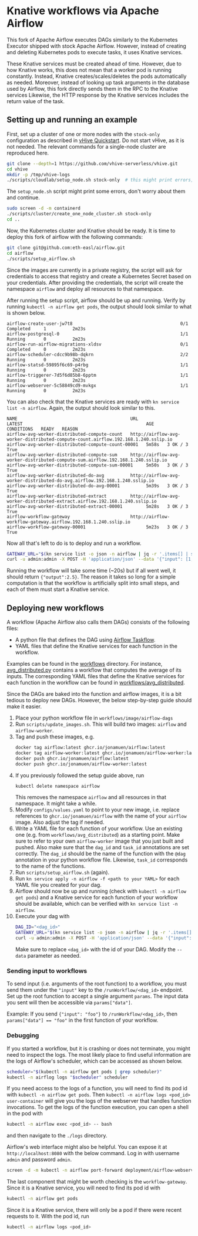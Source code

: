 # Knative workflows via Apache Airflow

This fork of Apache Airflow executes DAGs similarly to the Kubernetes Executor
shipped with stock Apache Airflow.
However, instead of creating and deleting Kubernetes pods to execute tasks,
it uses Knative services.

These Knative services must be created ahead of time.
However, due to how Knative works, this does not mean that a worker pod is
running constantly.
Instead, Knative creates/scales/deletes the pods automatically as needed.
Moreover, instead of looking up task arguments in the database used by Airflow,
this fork directly sends them in the RPC to the Knative services
Likewise, the HTTP response by the Knative services includes the return value
of the task.

## Setting up and running an example
First, set up a cluster of one or more nodes with the `stock-only` configuration
as described in
[vHive Quickstart](https://github.com/vhive-serverless/vHive/blob/main/docs/quickstart_guide.md).
Do not start vHive, as it is not needed.
The relevant commands for a single-node cluster are reproduced here.

```bash
git clone --depth=1 https://github.com/vhive-serverless/vhive.git
cd vhive
mkdir -p /tmp/vhive-logs
./scripts/cloudlab/setup_node.sh stock-only  # this might print errors, ignore them
```

The `setup_node.sh` script might print some errors, don't worry about them and continue.

```bash
sudo screen -d -m containerd
./scripts/cluster/create_one_node_cluster.sh stock-only
cd ..
```

Now, the Kubernetes cluster and Knative should be ready.
It is time to deploy this fork of airflow with the following commands:
```bash
git clone git@github.com:eth-easl/airflow.git
cd airflow
./scripts/setup_airflow.sh
```

Since the images are currently in a private registry, the script will ask
for credentials to access that registry and create a Kubernetes Secret based
on your credentials.
After providing the credentials, the script will create the namespace
`airflow` and deploy all resources to that namespace.

After running the setup script, airflow should be up and running.
Verify by running `kubectl -n airflow get pods`, the output should look similar
to what is shown below.
```
airflow-create-user-jw7t8                                         0/1     Completed     1          2m23s
airflow-postgresql-0                                              1/1     Running       0          2m23s
airflow-run-airflow-migrations-xldsv                              0/1     Completed     0          2m23s
airflow-scheduler-cdcc9b98b-dqkrn                                 2/2     Running       0          2m23s
airflow-statsd-59895f6c69-p4rbg                                   1/1     Running       0          2m23s
airflow-triggerer-7d5f6d85b8-6pptm                                1/1     Running       0          2m23s
airflow-webserver-5c58849cd9-mvkgx                                1/1     Running       0          2m23s
```

You can also check that the Knative services are ready with
`kn service list -n airflow`.
Again, the output should look similar to this.
```
NAME                                           URL                                                                                  LATEST                                               AGE     CONDITIONS   READY   REASON
airflow-avg-worker-distributed-compute-count   http://airflow-avg-worker-distributed-compute-count.airflow.192.168.1.240.sslip.io   airflow-avg-worker-distributed-compute-count-00001   5m58s   3 OK / 3     True
airflow-avg-worker-distributed-compute-sum     http://airflow-avg-worker-distributed-compute-sum.airflow.192.168.1.240.sslip.io     airflow-avg-worker-distributed-compute-sum-00001     5m50s   3 OK / 3     True
airflow-avg-worker-distributed-do-avg          http://airflow-avg-worker-distributed-do-avg.airflow.192.168.1.240.sslip.io          airflow-avg-worker-distributed-do-avg-00001          5m39s   3 OK / 3     True
airflow-avg-worker-distributed-extract         http://airflow-avg-worker-distributed-extract.airflow.192.168.1.240.sslip.io         airflow-avg-worker-distributed-extract-00001         5m28s   3 OK / 3     True
airflow-workflow-gateway                       http://airflow-workflow-gateway.airflow.192.168.1.240.sslip.io                       airflow-workflow-gateway-00001                       5m23s   3 OK / 3     True
```


Now all that's left to do is to deploy and run a workflow.
```bash
GATEWAY_URL="$(kn service list -o json -n airflow | jq -r '.items[] | select(.metadata.name=="airflow-workflow-gateway").status.url')"
curl -u admin:admin -X POST -H 'application/json' --data '{"input": [1,2,3,4]}' "$GATEWAY_URL"/runWorkflow/compute_avg_distributed
```
Running the workflow will take some time (~20s) but if all went well, it should return
`{"output":2.5}`.
The reason it takes so long for a simple computation is that the
workflow is artificially split into small steps, and each of them must
start a Knative service.


## Deploying new workflows
A workflow (Apache Airflow also calls them DAGs) consists of the following files:
- A python file that defines the DAG using [Airflow Taskflow](https://airflow.apache.org/docs/apache-airflow/stable/core-concepts/taskflow.html).
- YAML files that define the Knative services for each function in the workflow.

Examples can be found in the [workflows](workflows) directory.
For instance, [avg_distributed.py](workflows/image/airflow-dags/avg_distributed.py) contains
a workflow that computes the average of its inputs.
The corresponding YAML files that define the Knative services for each
function in the workflow can be found in [workflows/avg_distributed](workflows/avg_distributed).

Since the DAGs are baked into the function and airflow images, it is a bit tedious
to deploy new DAGs.
However, the below step-by-step guide should make it easier.
1. Place your python workflow file in `workflows/image/airflow-dags`
2. Run `scripts/update_images.sh`. This will build two images: `airflow` and `airflow-worker`.
3. Tag and push these images, e.g.
   ```bash
   docker tag airflow:latest ghcr.io/jonamuen/airflow:latest
   docker tag airflow-worker:latest ghcr.io/jonamuen/airflow-worker:latest
   docker push ghcr.io/jonamuen/airflow:latest
   docker push ghcr.io/jonamuen/airflow-worker:latest
   ```
4. If you previously followed the setup guide above, run
   ```bash
   kubectl delete namespace airflow
   ```
   This removes the namespace `airflow` and all resources in that namespace.
   It might take a while.
5. Modify `configs/values.yaml` to point to your new image, i.e. replace references
   to `ghcr.io/jonamuen/airflow` with the name of your `airflow` image.
   Also adjust the tag if needed.
6. Write a YAML file for each function of your workflow. Use an existing one (e.g. from `workflows/avg_distributed`)
   as a starting point. Make sure to refer to your own `airflow-worker` image that
   you just built and pushed.
   Also make sure that the `dag_id` and `task_id` annotations are set correctly.
   The `dag_id` should be the name of the function with the `@dag` annotation in
   your python workflow file. Likewise, `task_id` corresponds to the name of the
   functions.
7. Run `scripts/setup_airflow.sh` (again).
8. Run `kn service apply -n airflow -f <path to your YAML>` for each YAML file
   you created for your dag.
9. Airflow should now be up and running (check with `kubectl -n airflow get pods`)
   and a Knative service for each function of your workflow should be available,
   which can be verified with `kn service list -n airflow`.
10. Execute your dag with
    ```bash
    DAG_ID="<dag_id>"
    GATEWAY_URL="$(kn service list -o json -n airflow | jq -r '.items[] | select(.metadata.name=="airflow-workflow-gateway").status.url')"
    curl -u admin:admin -X POST -H 'application/json' --data '{"input": [1,2,3,4]}' "$GATEWAY_URL"/runWorkflow/"$DAG_ID"
    ```
    Make sure to replace `<dag_id>` with the id of your DAG.
    Modify the `--data` parameter as needed.

### Sending input to workflows
To send input (i.e. arguments of the root function) to a workflow, you must send
them under the `"input"` key to the `/runWorkflow/<dag_id>` endpoint.
Set up the root function to accept a single argument `params`.
The input data you sent will then be accessible via `params["data"]`.

Example: If you send `{"input": "foo"}` to `/runWorkflow/<dag_id>`, then
`params["data"] == "foo"` in the first function of your workflow.

### Debugging
If you started a workflow, but it is crashing or does not terminate, you might
need to inspect the logs.
The most likely place to find useful information are the logs of Airflow's scheduler,
which can be accessed as shown below.
```bash
scheduler="$(kubectl -n airflow get pods | grep scheduler)"
kubectl -n airflog logs "$scheduler" scheduler
```

If you need access to the logs of a function, you will need to find its pod id
with `kubectl -n airflow get pods`.
Then `kubectl -n airflow logs <pod_id> user-container` will give you the
logs of the webserver that handles function invocations.
To get the logs of the function execution, you can open a shell in the pod with
```bash
kubectl -n airflow exec <pod_id> -- bash
```
and then navigate to the `./logs` directory.

Airflow's web interface might also be helpful.
You can expose it at `http://localhost:8080` with the below command.
Log in with username `admin` and password `admin`.
```bash
screen -d -m kubectl -n airflow port-forward deployment/airflow-webserver 8080:8080
```

The last component that might be worth checking is the `workflow-gateway`.
Since it is a Knative service, you will need to find its pod id with
```bash
kubectl -n airflow get pods
```
Since it is a Knative service, there will only be a pod if there were recent
requests to it.
With the pod id, run
```bash
kubectl -n airflow logs <pod_id>
```
